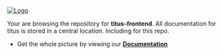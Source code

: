 [![Logo][logo-img]][docs]

Your are browsing the repository for __titus-frontend__. All documentation for titus is stored in a central location. Including for this repo.

- Get the whole picture by viewing our __[Documentation][docs]__

[docs]: https://nearform.github.io/titus
[logo-img]: /docs/img/logo.svg
